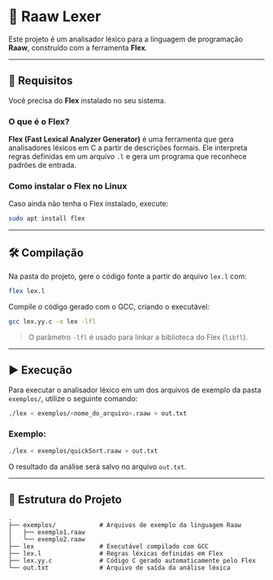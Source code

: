 # 🦖 Raaw Lexer

Este projeto é um analisador léxico para a linguagem de programação **Raaw**, construído com a ferramenta **Flex**.

---

## 🔧 Requisitos

Você precisa do **Flex** instalado no seu sistema.

### O que é o Flex?

**Flex (Fast Lexical Analyzer Generator)** é uma ferramenta que gera analisadores léxicos em C a partir de descrições formais. Ele interpreta regras definidas em um arquivo `.l` e gera um programa que reconhece padrões de entrada.

### Como instalar o Flex no Linux

Caso ainda não tenha o Flex instalado, execute:

```bash
sudo apt install flex
```

---

## 🛠️ Compilação

Na pasta do projeto, gere o código fonte a partir do arquivo `lex.l` com:

```bash
flex lex.l
```

Compile o código gerado com o GCC, criando o executável:

```bash
gcc lex.yy.c -o lex -lfl
```

> O parâmetro `-lfl` é usado para linkar a biblioteca do Flex (`libfl`).

---

## ▶️ Execução

Para executar o analisador léxico em um dos arquivos de exemplo da pasta `exemplos/`, utilize o seguinte comando:

```bash
./lex < exemplos/<nome_do_arquivo>.raaw > out.txt
```

### Exemplo:

```bash
./lex < exemplos/quickSort.raaw > out.txt
```

O resultado da análise será salvo no arquivo `out.txt`.

---

## 📁 Estrutura do Projeto

```
.
├── exemplos/            # Arquivos de exemplo da linguagem Raaw
│   ├── exemplo1.raaw
│   └── exemplo2.raaw
├── lex                  # Executável compilado com GCC
├── lex.l                # Regras léxicas definidas em Flex
├── lex.yy.c             # Código C gerado automaticamente pelo Flex
└── out.txt              # Arquivo de saída da análise léxica
```

